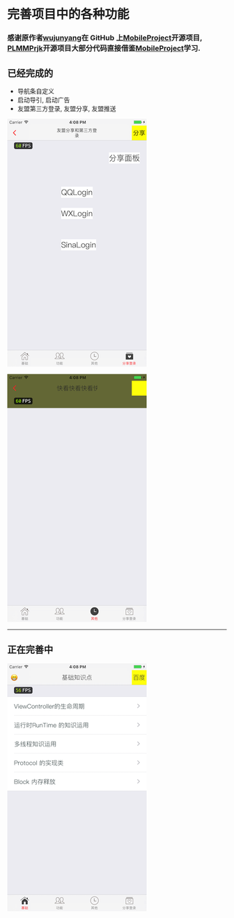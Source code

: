 # 完善项目中的各种功能

### 感谢原作者[wujunyang](https://github.com/wujunyang)在 GitHub 上[MobileProject](https://github.com/wujunyang/MobileProject)开源项目, [PLMMPrjk](https://github.com/NJHu/PLMMPrjk)开源项目大部分代码直接借鉴[MobileProject](https://github.com/wujunyang/MobileProject)学习.

## 已经完成的

- 导航条自定义
- 启动导引, 启动广告
- 友盟第三方登录, 友盟分享, 友盟推送

![img-w150](./images/home4.png)

![img-w150](./images/home3.png)

---

## 正在完善中

![img-w150](./images/home1.png)
